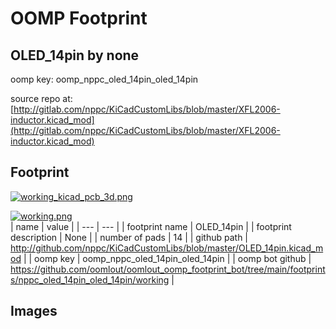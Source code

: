 # OOMP Footprint  
## OLED_14pin  by none  
  
oomp key: oomp_nppc_oled_14pin_oled_14pin  
  
source repo at: [http://gitlab.com/nppc/KiCadCustomLibs/blob/master/XFL2006-inductor.kicad_mod](http://gitlab.com/nppc/KiCadCustomLibs/blob/master/XFL2006-inductor.kicad_mod)  
## Footprint  
  
[![working_kicad_pcb_3d.png](working_kicad_pcb_3d_600.png)](working_kicad_pcb_3d.png)  
  
[![working.png](working_600.png)](working.png)  
| name | value | 
| --- | --- | 
| footprint name | OLED_14pin | 
| footprint description | None | 
| number of pads | 14 | 
| github path | http://github.com/nppc/KiCadCustomLibs/blob/master/OLED_14pin.kicad_mod | 
| oomp key | oomp_nppc_oled_14pin_oled_14pin | 
| oomp bot github | https://github.com/oomlout/oomlout_oomp_footprint_bot/tree/main/footprints/nppc_oled_14pin_oled_14pin/working | 
## Images  
